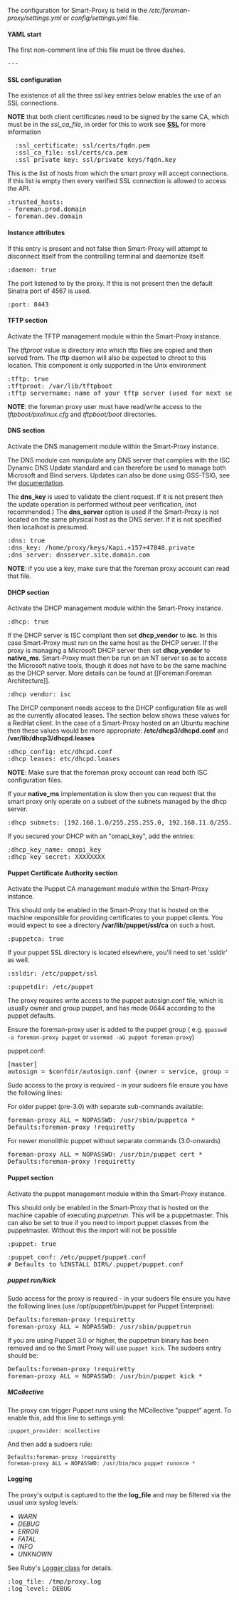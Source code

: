 
The configuration for Smart-Proxy is held in the */etc/foreman-proxy/settings.yml* or *config/settings.yml* file.

#### YAML start

The first non-comment line of this file must be three dashes.

<pre>---</pre>

#### SSL configuration

The existence of all the three ssl key entries below enables the use of an SSL connections.

**NOTE** that both client certificates need to be signed by the same CA, which must be in the *ssl_ca_file*, in order for this to work
see [**SSL**](manuals/1.2/index.html#4.3.6SSL) for more information

<pre>
  :ssl_certificate: ssl/certs/fqdn.pem
  :ssl_ca_file: ssl/certs/ca.pem
  :ssl_private_key: ssl/private_keys/fqdn.key
</pre>

This is the list of hosts from which the smart proxy will accept connections. If this list is empty then every verified SSL connection is allowed to access the API.
<pre>
:trusted_hosts:
- foreman.prod.domain
- foreman.dev.domain
</pre>

#### Instance attributes

If this entry is present and not false then Smart-Proxy will attempt to disconnect itself from the controlling terminal and daemonize itself.

<pre>
:daemon: true
</pre>

The port listened to by the proxy. If this is not present then the default Sinatra port of 4567 is used.

<pre>
:port: 8443
</pre>

#### TFTP section

Activate the TFTP management module within the Smart-Proxy instance. 

The *tftproot* value is directory into which tftp files are copied and then served from. The tftp daemon will also be expected to chroot to this location. This component is only supported in the Unix environment
<pre>
:tftp: true
:tftproot: /var/lib/tftpboot
:tftp_servername: name of your tftp server (used for next server value in your dhcp reservation) - defaults to the host name of your proxy.
</pre>

**NOTE**: the foreman proxy user must have read/write access to the _tftpboot/pxelinux.cfg_ and _tftpboot/boot_ directories.

#### DNS section

Activate the DNS management module within the Smart-Proxy instance. 

The DNS module can manipulate any DNS server that complies with the ISC Dynamic DNS Update standard and can therefore be used to manage both Microsoft and Bind servers.  Updates can also be done using GSS-TSIG, see the [documentation](manuals/1.2/index.html#4.3.6GSS-TSIGDNS).

The **dns_key** is used to validate the client request. If it is not present then the update operation is performed without peer verification, (not recommended.)
The **dns_server** option is used if the Smart-Proxy is not located on the same physical host as the DNS server. If it is not specified then localhost is presumed.
<pre>
:dns: true
:dns_key: /home/proxy/keys/Kapi.+157+47848.private
:dns_server: dnsserver.site.domain.com
</pre>

**NOTE**: if you use a key, make sure that the foreman proxy account can read that file.

#### DHCP section

Activate the DHCP management module within the Smart-Proxy instance. 

<pre>
:dhcp: true
</pre>

If the DHCP server is ISC compliant then set **dhcp_vendor** to **isc**. In this case Smart-Proxy must run on the same host as the DHCP server. 
If the proxy is managing a Microsoft DHCP server then set **dhcp_vendor** to **native_ms**. Smart-Proxy must then be run on an NT server so as to access the Microsoft native tools, though it does not have to be the same machine as the DHCP server. More details can be found at [[Foreman:Foreman Architecture]].

<pre>
:dhcp_vendor: isc
</pre>

The DHCP component needs access to the DHCP configuration file as well as the currently allocated leases. The section below shows these values for a RedHat client. In the case of a Smart-Proxy hosted on an Ubuntu machine then these values would be more appropriate: **/etc/dhcp3/dhcpd.conf** and **/var/lib/dhcp3/dhcpd.leases**

<pre>
:dhcp_config: etc/dhcpd.conf
:dhcp_leases: etc/dhcpd.leases
</pre>

**NOTE**: Make sure that the foreman proxy account can read both ISC configuration files.

If your **native_ms** implementation is slow then you can request that the smart proxy only operate on a subset of the subnets managed by the dhcp server.
<pre>
:dhcp_subnets: [192.168.1.0/255.255.255.0, 192.168.11.0/255.255.255.0]
</pre>
If you secured your DHCP with an "omapi_key", add the entries:
<pre>
:dhcp_key_name: omapi_key
:dhcp_key_secret: XXXXXXXX
</pre>

#### Puppet Certificate Authority section

Activate the Puppet CA management module within the Smart-Proxy instance. 

This should only be enabled in the Smart-Proxy that is hosted on the machine responsible for providing certificates to your puppet clients. You would expect to see a directory **/var/lib/puppet/ssl/ca** on such a host.
<pre>
:puppetca: true
</pre>

If your puppet SSL directory is located elsewhere, you'll need to set 'ssldir' as well.
<pre>
:ssldir: /etc/puppet/ssl
</pre>

<pre>
:puppetdir: /etc/puppet
</pre>

The proxy requires write access to the puppet autosign.conf file, which is usually owner and group puppet, and has mode 0644 according to the puppet defaults.

Ensure the foreman-proxy user is added to the puppet group ( e.g. `gpasswd -a foreman-proxy puppet` or `usermod -aG puppet foreman-proxy`)

puppet.conf:
<pre>
[master]
autosign = $confdir/autosign.conf {owner = service, group = service, mode = 664 }
</pre>


Sudo access to the proxy is required - in your sudoers file ensure you have the following lines:

For older puppet (pre-3.0) with separate sub-commands available:

<pre>
foreman-proxy ALL = NOPASSWD: /usr/sbin/puppetca *
Defaults:foreman-proxy !requiretty
</pre>

For newer monolithic puppet without separate commands (3.0-onwards)

<pre>
foreman-proxy ALL = NOPASSWD: /usr/bin/puppet cert *
Defaults:foreman-proxy !requiretty
</pre>


#### Puppet section

Activate the puppet management module within the Smart-Proxy instance. 

This should only be enabled in the Smart-Proxy that is hosted on the machine capable of executing *puppetrun*. This will be a puppetmaster.
This can also be set to true if you need to import puppet classes from the puppetmaster. Without this the import will not be possible

<pre>
:puppet: true
</pre>

<pre>
:puppet_conf: /etc/puppet/puppet.conf
# Defaults to %INSTALL_DIR%/.puppet/puppet.conf
</pre>

##### puppet run/kick

Sudo access for the proxy is required - in your sudoers file ensure you have the following lines (use /opt/puppet/bin/puppet for Puppet Enterprise):

<pre>
Defaults:foreman-proxy !requiretty
foreman-proxy ALL = NOPASSWD: /usr/sbin/puppetrun
</pre>

If you are using Puppet 3.0 or higher, the puppetrun binary has been removed and so the Smart Proxy will use `puppet kick`.  The sudoers entry should be:

<pre>
Defaults:foreman-proxy !requiretty
foreman-proxy ALL = NOPASSWD: /usr/bin/puppet kick *
</pre>

##### MCollective

The proxy can trigger Puppet runs using the MCollective "puppet" agent.  To enable this, add this line to settings.yml:

    :puppet_provider: mcollective

And then add a sudoers rule:

    Defaults:foreman-proxy !requiretty
    foreman-proxy ALL = NOPASSWD: /usr/bin/mco puppet runonce *

#### Logging

The proxy's output is captured to the the **log_file** and may be filtered via the usual unix syslog levels:

* *WARN*
* *DEBUG*
* *ERROR*
* *FATAL*
* *INFO*
* *UNKNOWN*

See Ruby's [Logger class](http://www.ruby-doc.org/stdlib/libdoc/logger/rdoc/classes/Logger.html) for details.

<pre>
:log_file: /tmp/proxy.log
:log_level: DEBUG
</pre>
